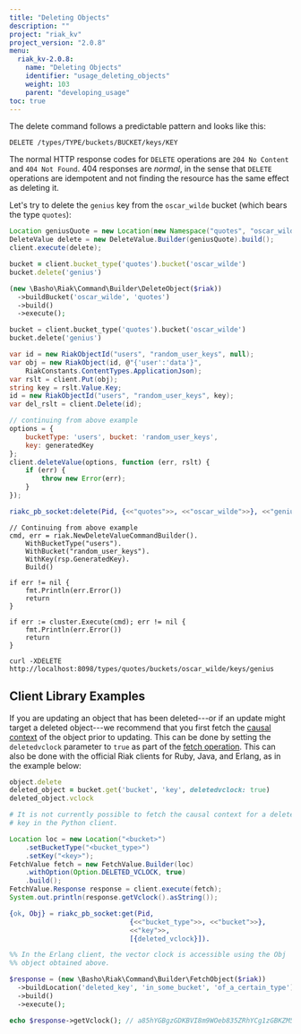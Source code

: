 ```yaml
---
title: "Deleting Objects"
description: ""
project: "riak_kv"
project_version: "2.0.8"
menu:
  riak_kv-2.0.8:
    name: "Deleting Objects"
    identifier: "usage_deleting_objects"
    weight: 103
    parent: "developing_usage"
toc: true
---
```


The delete command follows a predictable pattern and looks like this:

```
DELETE /types/TYPE/buckets/BUCKET/keys/KEY
```

The normal HTTP response codes for `DELETE` operations are `204 No
Content` and `404 Not Found`. 404 responses are *normal*, in the sense
that `DELETE` operations are idempotent and not finding the resource has
the same effect as deleting it.

Let's try to delete the `genius` key from the `oscar_wilde` bucket
(which bears the type `quotes`):

```java
Location geniusQuote = new Location(new Namespace("quotes", "oscar_wilde"), "genius");
DeleteValue delete = new DeleteValue.Builder(geniusQuote).build();
client.execute(delete);
```

```ruby
bucket = client.bucket_type('quotes').bucket('oscar_wilde')
bucket.delete('genius')
```

```php
(new \Basho\Riak\Command\Builder\DeleteObject($riak))
  ->buildBucket('oscar_wilde', 'quotes')
  ->build()
  ->execute();
```

```python
bucket = client.bucket_type('quotes').bucket('oscar_wilde')
bucket.delete('genius')
```

```csharp
var id = new RiakObjectId("users", "random_user_keys", null);
var obj = new RiakObject(id, @"{'user':'data'}",
    RiakConstants.ContentTypes.ApplicationJson);
var rslt = client.Put(obj);
string key = rslt.Value.Key;
id = new RiakObjectId("users", "random_user_keys", key);
var del_rslt = client.Delete(id);
```

```javascript
// continuing from above example
options = {
    bucketType: 'users', bucket: 'random_user_keys',
    key: generatedKey
};
client.deleteValue(options, function (err, rslt) {
    if (err) {
        throw new Error(err);
    }
});
```

```erlang
riakc_pb_socket:delete(Pid, {<<"quotes">>, <<"oscar_wilde">>}, <<"genius">>)
```

```golang
// Continuing from above example
cmd, err = riak.NewDeleteValueCommandBuilder().
    WithBucketType("users").
    WithBucket("random_user_keys").
    WithKey(rsp.GeneratedKey).
    Build()

if err != nil {
    fmt.Println(err.Error())
    return
}

if err := cluster.Execute(cmd); err != nil {
    fmt.Println(err.Error())
    return
}
```

```curl
curl -XDELETE http://localhost:8098/types/quotes/buckets/oscar_wilde/keys/genius
```

## Client Library Examples

If you are updating an object that has been deleted---or if an update 
might target a deleted object---we recommend that
you first fetch the [causal context](/riak/kv/2.0.8/learn/concepts/causal-context) of the object prior to updating.
This can be done by setting the `deletedvclock` parameter to `true` as
part of the [fetch operation](/riak/kv/2.0.8/developing/api/protocol-buffers/fetch-object). This can also be done
with the official Riak clients for Ruby, Java, and Erlang, as in the
example below:


```ruby
object.delete
deleted_object = bucket.get('bucket', 'key', deletedvclock: true)
deleted_object.vclock
```

```python
# It is not currently possible to fetch the causal context for a deleted
# key in the Python client.
```

```java
Location loc = new Location("<bucket>")
    .setBucketType("<bucket_type>")
    .setKey("<key>");
FetchValue fetch = new FetchValue.Builder(loc)
    .withOption(Option.DELETED_VCLOCK, true)
    .build();
FetchValue.Response response = client.execute(fetch);
System.out.println(response.getVclock().asString());
```

```erlang
{ok, Obj} = riakc_pb_socket:get(Pid,
                              {<<"bucket_type">>, <<"bucket">>},
                              <<"key">>,
                              [{deleted_vclock}]).

%% In the Erlang client, the vector clock is accessible using the Obj
%% object obtained above.
```

```php
$response = (new \Basho\Riak\Command\Builder\FetchObject($riak))
  ->buildLocation('deleted_key', 'in_some_bucket', 'of_a_certain_type')
  ->build()
  ->execute();

echo $response->getVclock(); // a85hYGBgzGDKBVI8m9WOeb835ZRhYCg1zGBKZM5jZdhnceAcXxYA
```

